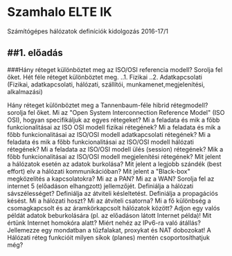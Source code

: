 # Szamhalo ELTE IK
Számítógépes hálózatok definíciók kidolgozás 2016-17/1 

##1. előadás
--

###Hány réteget különböztet meg az ISO/OSI referencia modell? Sorolja fel őket.
Hét féle réteget különböztet meg.
..1. Fizikai
..2. Adatkapcsolati
(Fizikai, adatkapcsolati, hálózati, szállítói, munkamenet,megjelenítési, alkalmazási)

Hány réteget különböztet meg a Tannenbaum-féle hibrid rétegmodell? sorolja fel őket.
Mi az "Open System Interconnection Reference Model" (ISO OSI), hogyan specifikáljuk az egyes rétegeket?
Mi a feladata és mik a főbb funkcionalitásai az ISO OSI modell fizikai rétegének?
Mi a feladata és mik a főbb funkcionalitásai az ISO/OSI modell adatkapcsolati rétegének?
Mi a feladata és mik a főbb funkcionalitásai az ISO/OSI modell hálózati rétegének?
Mi a feladata az ISO/OSI modell ülés (session) rétegének?
Mik a főbb funkcionalitásai az ISO/OSI modell megjelenítési rétegének?
Mit jelent a hálózatok esetén az adatok burkolása? 
Mit jelent a legjobb szándék (best effort) elv a hálózati kommunikációban?
Mit jelent a "Black-box" megközelítés a kapcsolatokra?
Mi az a PAN?
Mi az a WAN? 
Sorolja fel az internet 5 (előadáson elhangzott) jellemzőjét.
Definiálja a hálózati sávszélességet? 
Definiálja az átviteli késleltetést.
Definiálja a propagációs késést.
Mi a hálózati hoszt?
Mi az átviteli csatorna?
Mi a fő különbség a csomagkapcsolt és az áramkörkapcsolt hálózatok között?
Adjon egy valós példát adatok beburkolására (pl. az előadáson látott Internet példa)!
Mit értünk Internet homokóra alatt? Miért nehéz az IPv6-ra való átállás?
Jellemezze egy mondatban a tűzfalakat, proxykat és NAT dobozokat!
A Hálózati réteg funkcióit milyen síkok (planes) mentén csoportosíthatjuk még?
